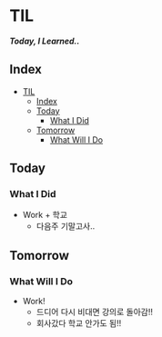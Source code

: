 # TIL
***Today, I Learned..***

## Index

<!-- @import "[TOC]" {cmd="toc" depthFrom=1 depthTo=6 orderedList=false} -->
<!-- code_chunk_output -->

- [TIL](#til)
  - [Index](#index)
  - [Today](#today)
    - [What I Did](#what-i-did)
  - [Tomorrow](#tomorrow)
    - [What Will I Do](#what-will-i-do)

<!-- /code_chunk_output -->


## Today
### What I Did
- Work + 학교
  - 다음주 기말고사..

## Tomorrow
### What Will I Do
- Work!
  - 드디어 다시 비대면 강의로 돌아감!!
  - 회사갔다 학교 안가도 됨!!
